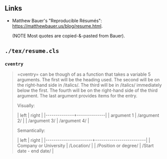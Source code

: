 # 

## Links

* Matthew Bauer's "Reproducible Résumés": <https://matthewbauer.us/blog/resume.html>.

    (NOTE Most quotes are copied-&-pasted from Bauer).

## `./tex/resume.cls`

### `cventry`

> =cventry= can be though of as a function that takes a variable 5 arguments.
> The first will be the heading used. The second will be on the right-hand side
> in /italics/. The third will be in /italics/ immediately below the first. The
> fourth will be on the right-hand side of the third argument. The last argument
> provides items for the entry.
>
> Visually:
> 
> | left         | right        |
> |--------------+--------------|
> | argument 1   | /argument 2/ |
> | /argument 3/ | /argument 4/ |
>
> Semantically:
> 
> | left                  | right                   |
> |-----------------------+-------------------------|
> | Company or University | /Location/              |
> | /Position or degree/  | /Start date - end date/ |

